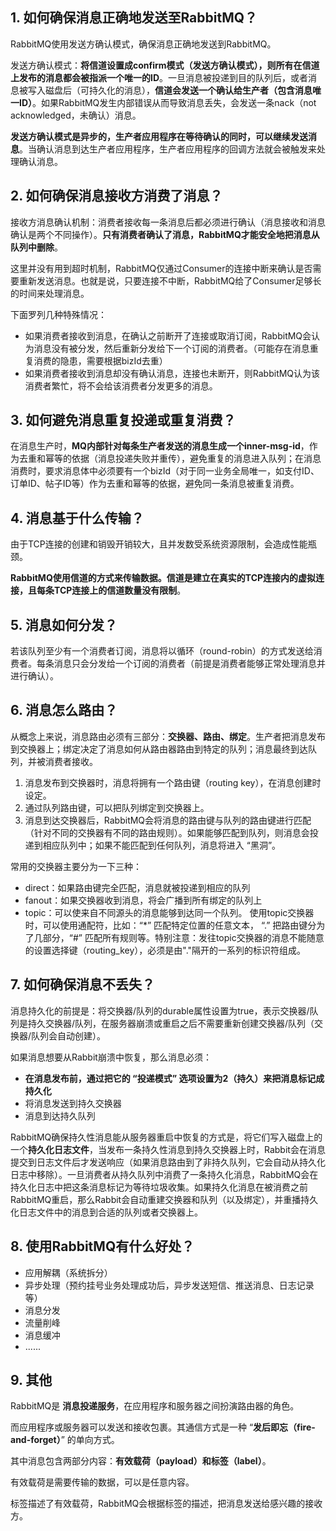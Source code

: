 ## 1. 如何确保消息正确地发送至RabbitMQ？

RabbitMQ使用发送方确认模式，确保消息正确地发送到RabbitMQ。

 

发送方确认模式：**将信道设置成confirm模式（发送方确认模式），则所有在信道上发布的消息都会被指派一个唯一的ID**。一旦消息被投递到目的队列后，或者消息被写入磁盘后（可持久化的消息），**信道会发送一个确认给生产者（包含消息唯一ID）**。如果RabbitMQ发生内部错误从而导致消息丢失，会发送一条nack（not acknowledged，未确认）消息。

 

**发送方确认模式是异步的，生产者应用程序在等待确认的同时，可以继续发送消息**。当确认消息到达生产者应用程序，生产者应用程序的回调方法就会被触发来处理确认消息。

## 2. 如何确保消息接收方消费了消息？

接收方消息确认机制：消费者接收每一条消息后都必须进行确认（消息接收和消息确认是两个不同操作）。**只有消费者确认了消息，RabbitMQ才能安全地把消息从队列中删除**。

 

这里并没有用到超时机制，RabbitMQ仅通过Consumer的连接中断来确认是否需要重新发送消息。也就是说，只要连接不中断，RabbitMQ给了Consumer足够长的时间来处理消息。

 

下面罗列几种特殊情况：

- 如果消费者接收到消息，在确认之前断开了连接或取消订阅，RabbitMQ会认为消息没有被分发，然后重新分发给下一个订阅的消费者。（可能存在消息重复消费的隐患，需要根据bizId去重）
- 如果消费者接收到消息却没有确认消息，连接也未断开，则RabbitMQ认为该消费者繁忙，将不会给该消费者分发更多的消息。

## 3. 如何避免消息重复投递或重复消费？

在消息生产时，**MQ内部针对每条生产者发送的消息生成一个inner-msg-id**，作为去重和幂等的依据（消息投递失败并重传），避免重复的消息进入队列；在消息消费时，要求消息体中必须要有一个bizId（对于同一业务全局唯一，如支付ID、订单ID、帖子ID等）作为去重和幂等的依据，避免同一条消息被重复消费。

 

## 4. 消息基于什么传输？

由于TCP连接的创建和销毁开销较大，且并发数受系统资源限制，会造成性能瓶颈。

**RabbitMQ使用信道的方式来传输数据。信道是建立在真实的TCP连接内的虚拟连接，且每条TCP连接上的信道数量没有限制**。

 

## 5. 消息如何分发？

若该队列至少有一个消费者订阅，消息将以循环（round-robin）的方式发送给消费者。每条消息只会分发给一个订阅的消费者（前提是消费者能够正常处理消息并进行确认）。

 

## 6. 消息怎么路由？

从概念上来说，消息路由必须有三部分：**交换器、路由、绑定**。生产者把消息发布到交换器上；绑定决定了消息如何从路由器路由到特定的队列；消息最终到达队列，并被消费者接收。

 

1. 消息发布到交换器时，消息将拥有一个路由键（routing key），在消息创建时设定。
2. 通过队列路由键，可以把队列绑定到交换器上。
3. 消息到达交换器后，RabbitMQ会将消息的路由键与队列的路由键进行匹配（针对不同的交换器有不同的路由规则）。如果能够匹配到队列，则消息会投递到相应队列中；如果不能匹配到任何队列，消息将进入 “黑洞”。

常用的交换器主要分为一下三种：

- direct：如果路由键完全匹配，消息就被投递到相应的队列
- fanout：如果交换器收到消息，将会广播到所有绑定的队列上
- topic：可以使来自不同源头的消息能够到达同一个队列。 使用topic交换器时，可以使用通配符，比如：“*” 匹配特定位置的任意文本， “.” 把路由键分为了几部分，“#” 匹配所有规则等。特别注意：发往topic交换器的消息不能随意的设置选择键（routing_key），必须是由"."隔开的一系列的标识符组成。

 

## 7. 如何确保消息不丢失？

消息持久化的前提是：将交换器/队列的durable属性设置为true，表示交换器/队列是持久交换器/队列，在服务器崩溃或重启之后不需要重新创建交换器/队列（交换器/队列会自动创建）。

 

如果消息想要从Rabbit崩溃中恢复，那么消息必须：

- **在消息发布前，通过把它的 “投递模式” 选项设置为2（持久）来把消息标记成持久化**
- 将消息发送到持久交换器
- 消息到达持久队列

RabbitMQ确保持久性消息能从服务器重启中恢复的方式是，将它们写入磁盘上的一个**持久化日志文件**，当发布一条持久性消息到持久交换器上时，Rabbit会在消息提交到日志文件后才发送响应（如果消息路由到了非持久队列，它会自动从持久化日志中移除）。一旦消费者从持久队列中消费了一条持久化消息，RabbitMQ会在持久化日志中把这条消息标记为等待垃圾收集。如果持久化消息在被消费之前RabbitMQ重启，那么Rabbit会自动重建交换器和队列（以及绑定），并重播持久化日志文件中的消息到合适的队列或者交换器上。

 

 

## 8. 使用RabbitMQ有什么好处？

- 应用解耦（系统拆分）
- 异步处理（预约挂号业务处理成功后，异步发送短信、推送消息、日志记录等）
- 消息分发
- 流量削峰
- 消息缓冲
- ......

##  9. 其他

RabbitMQ是 **消息投递服务**，在应用程序和服务器之间扮演路由器的角色。



而应用程序或服务器可以发送和接收包裹。其通信方式是一种 “**发后即忘（fire-and-forget）**” 的单向方式。

 

其中消息包含两部分内容：**有效载荷（payload）和标签（label）**。

 

有效载荷是需要传输的数据，可以是任意内容。

标签描述了有效载荷，RabbitMQ会根据标签的描述，把消息发送给感兴趣的接收方。